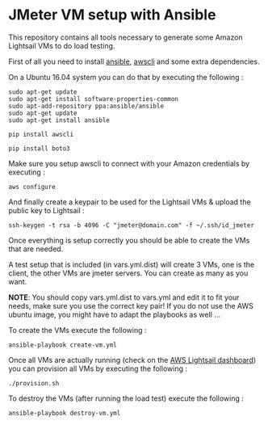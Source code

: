 # JMeter VM setup with Ansible

This repository contains all tools necessary to generate some Amazon Lightsail VMs to do load testing.

First of all you need to install [ansible](http://docs.ansible.com/ansible/latest/intro_installation.html), [awscli](http://docs.aws.amazon.com/cli/latest/userguide/installing.html) and some extra dependencies.

On a Ubuntu 16.04 system you can do that by executing the following :

    sudo apt-get update
    sudo apt-get install software-properties-common
    sudo apt-add-repository ppa:ansible/ansible
    sudo apt-get update
    sudo apt-get install ansible
    
    pip install awscli
    
    pip install boto3
    
Make sure you setup awscli to connect with your Amazon credentials by executing :

    aws configure

And finally create a keypair to be used for the Lightsail VMs & upload the public key to Lightsail :

    ssh-keygen -t rsa -b 4096 -C "jmeter@domain.com" -f ~/.ssh/id_jmeter

Once everything is setup correctly you should be able to create the VMs that are needed.

A test setup that is included (in vars.yml.dist) will create 3 VMs, one is the client, the other VMs are jmeter servers. You can create as many as you want.

**NOTE**: You should copy vars.yml.dist to vars.yml and edit it to fit your needs, make sure you use the correct key pair! If you do not use the AWS ubuntu image, you might have to adapt the playbooks as well ...

To create the VMs execute the following :

    ansible-playbook create-vm.yml

Once all VMs are actually running (check on the [AWS Lightsail dashboard](https://lightsail.aws.amazon.com/ls/webapp/home/resources)) you can provision all VMs by executing the following :

    ./provision.sh

To destroy the VMs (after running the load test) execute the following :

    ansible-playbook destroy-vm.yml
